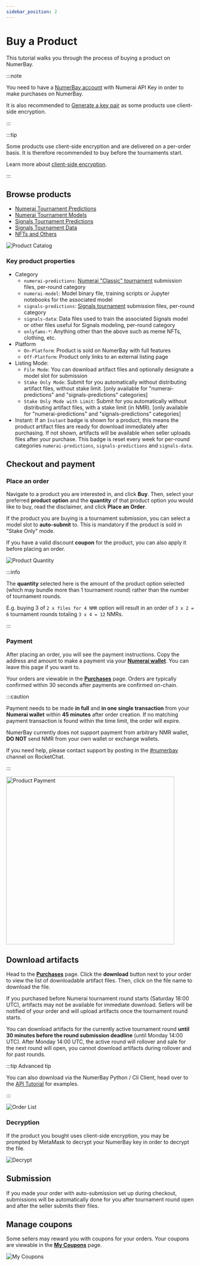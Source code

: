 ```yaml
---
sidebar_position: 2
---
```


# Buy a Product

This tutorial walks you through the process of buying a product on NumerBay.

:::note

You need to have a [NumerBay account](./set-up-account) with Numerai API Key in order to make purchases on NumerBay.

It is also recommended to [Generate a key pair](/docs/tutorial-basics/set-up-account#generate-key-pair) as 
some products use client-side encryption.

:::

:::tip

Some products use client-side encryption and are delivered on a per-order basis. It is therefore recommended to buy before
the tournaments start.

Learn more about [client-side encryption](/updates/encryption).

:::

## Browse products

- [Numerai Tournament Predictions](https://numerbay.ai/explore/numerai-predictions)
- [Numerai Tournament Models](https://numerbay.ai/explore/numerai-models)
- [Signals Tournament Predictions](https://numerbay.ai/explore/signals-predictions)
- [Signals Tournament Data](https://numerbay.ai/explore/signals-data)
- [NFTs and Others](https://numerbay.ai/explore/onlyfams)

![Product Catalog](/img/tutorial/productCatalog.png)

### Key product properties
* Category
    - `numerai-predictions`: [Numerai "Classic" tournament](https://numer.ai/tournament) submission files, per-round category
    - `numerai-model`: Model binary file, training scripts or Jupyter notebooks for the associated model
    - `signals-predictions`: [Signals tournament](https://signals.numer.ai/tournament) submission files, per-round category
    - `signals-data`: Data files used to train the associated Signals model or other files useful for Signals modeling, per-round category
    - `onlyfams-*`: Anything other than the above such as meme NFTs, clothing, etc.
* Platform
    - `On-Platform`: Product is sold on NumerBay with full features
    - `Off-Platform`: Product only links to an external listing page
* Listing Mode:
    - `File Mode`: You can download artifact files and optionally designate a model slot for submission
    - `Stake Only Mode`: Submit for you automatically without distributing artifact files, without stake limit. [only available for "numerai-predictions" and "signals-predictions" categories]
    - `Stake Only Mode with Limit`: Submit for you automatically without distributing artifact files, with a stake limit (in NMR). [only available for "numerai-predictions" and "signals-predictions" categories]
* Instant: If an `Instant` badge is shown for a product, this means the product artifact files are ready for download immediately after purchasing. If not shown, artifacts will be available when seller uploads files after your purchase. 
  This badge is reset every week for per-round categories `numerai-predictions`, `signals-predictions` and `signals-data`.


## Checkout and payment

### Place an order
Navigate to a product you are interested in, and click **Buy**. Then, select your preferred **product option** and the **quantity** of that product option you would like to buy, read the disclaimer, and click **Place an Order**.

If the product you are buying is a tournament submission, you can select a model slot to **auto-submit** to. This is mandatory if the product is sold in "Stake Only" mode. 

If you have a valid discount **coupon** for the product, you can also apply it before placing an order.

![Product Quantity](/img/tutorial/productQuantity.png)

:::info

The **quantity** selected here is the amount of the product option selected (which may bundle more than 1 tournament round) rather than the number of tournament rounds.

E.g. buying 3 of `2 x files for 4 NMR` option will result in an order of `3 x 2 = 6` tournament rounds totaling `3 x 4 = 12` NMRs.

:::

### Payment
After placing an order, you will see the payment instructions. Copy the address and amount to make a payment via your **[Numerai wallet](https://numer.ai/wallet)**. You can leave this page if you want to.

Your orders are viewable in the **[Purchases](https://numerbay.ai/purchases)** page. Orders are typically confirmed within 30 seconds after payments are confirmed on-chain.

:::caution

Payment needs to be made **in full** and **in one single transaction** from your **Numerai wallet** within **45 minutes** after order creation. If no matching payment transaction is found within the time limit, the order will expire.

NumerBay currently does not support payment from arbitrary NMR wallet, **DO NOT** send NMR from your own wallet or exchange wallets.

If you need help, please contact support by posting in the [#numerbay](https://community.numer.ai/channel/numerbay) channel on RocketChat.

:::

<img alt="Product Payment" src="/img/tutorial/productPayment.png" width="450"/>

## Download artifacts

Head to the **[Purchases](https://numerbay.ai/purchases)** page. Click the **download** button next to your order to view the list of downloadable artifact files. Then, click on the file name to download the file.

If you purchased before Numerai tournament round starts (Saturday 18:00 UTC), artifacts may not be available for immediate download. 
Sellers will be notified of your order and will upload artifacts once the tournament round starts.

You can download artifacts for the currently active tournament round **until 30 minutes before the round submission deadline** (until Monday 14:00 UTC). 
After Monday 14:00 UTC, the active round will rollover and sale for the next round will open, you cannot download artifacts during rollover and for past rounds.

:::tip Advanced tip

You can also download via the NumerBay Python / Cli Client, head over to the [API Tutorial](/docs/tutorial-extras/download-automation) for examples.

:::

![Order List](/img/tutorial/orderList.png)

### Decryption
If the product you bought uses client-side encryption, you may be prompted by MetaMask to decrypt your NumerBay key in order to decrypt the file.

![Decrypt](/img/tutorial/decrypt.png)

## Submission
If you made your order with auto-submission set up during checkout, submissions will be automatically done for you after tournament round open and after the seller submits their files.

## Manage coupons
Some sellers may reward you with coupons for your orders. Your coupons are viewable in the **[My Coupons](https://numerbay.ai/coupons)** page. 

![My Coupons](/img/tutorial/myCoupons.png)

